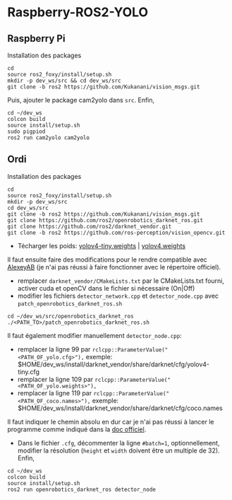 # Raspberry-ROS2-YOLO

## Raspberry Pi

Installation des packages
```shell
cd
source ros2_foxy/install/setup.sh
mkdir -p dev_ws/src && cd dev_ws/src
git clone -b ros2 https://github.com/Kukanani/vision_msgs.git
```
Puis, ajouter le package cam2yolo dans `src`.
Enfin,
```shell
cd ~/dev_ws
colcon build
source install/setup.sh
sudo pigpiod
ros2 run cam2yolo cam2yolo
```

## Ordi
Installation des packages
```shell
cd
source ros2_foxy/install/setup.sh
mkdir -p dev_ws/src
cd dev_ws/src
git clone -b ros2 https://github.com/Kukanani/vision_msgs.git
git clone https://github.com/ros2/openrobotics_darknet_ros.git
git clone https://github.com/ros2/darknet_vendor.git
git clone -b ros2 https://github.com/ros-perception/vision_opencv.git
```
- Técharger les poids: [yolov4-tiny.weights](https://github.com/AlexeyAB/darknet/releases/download/darknet_yolo_v4_pre/yolov4-tiny.weights) | 
[yolov4.weights](https://github.com/AlexeyAB/darknet/releases/download/darknet_yolo_v3_optimal/yolov4.weights)

Il faut ensuite faire des modifications pour le rendre compatible avec [AlexeyAB](https://github.com/AlexeyAB/darknet) (je n'ai pas réussi à faire fonctionner avec le répertoire officiel).
- remplacer `darknet_vendor/CMakeLists.txt` par le CMakeLists.txt fourni, activer cuda et openCV dans le fichier si nécessaire (On|Off)
- modifier les fichiers `detector_network.cpp` et `detector_node.cpp` avec `patch_openrobotics_darknet_ros.sh`
```shell
cd ~/dev_ws/src/openrobotics_darknet_ros
./<PATH_TO>/patch_openrobotics_darknet_ros.sh
```
Il faut également modifier manuellement `detector_node.cpp`:
- remplacer la ligne 99 par `rclcpp::ParameterValue("<PATH_OF_yolo.cfg>"),` exemple: $HOME/dev_ws/install/darknet_vendor/share/darknet/cfg/yolov4-tiny.cfg
- remplacer la ligne 109 par `rclcpp::ParameterValue("<PATH_OF_yolo.weights>"),` 
- remplacer la ligne 119 par `rclcpp::ParameterValue("<PATH_OF_coco.names>"),` exemple: $HOME/dev_ws/install/darknet_vendor/share/darknet/cfg/coco.names

Il faut indiquer le chemin absolu en dur car je n'ai pas réussi à lancer le programme comme indiqué dans la [doc officiel](https://github.com/ros2/openrobotics_darknet_ros).
- Dans le fichier `.cfg`, décommenter la ligne `#batch=1`, optionnellement, modifier la résolution (`height` et `width` doivent être un multiple de 32).
Enfin,
```shell
cd ~/dev_ws
colcon build
source install/setup.sh
ros2 run openrobotics_darknet_ros detector_node
```
